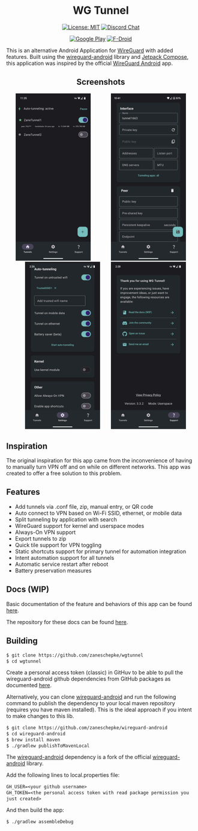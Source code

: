 <h1 align="center">
WG Tunnel
</h1>

<div align="center">

[![License: MIT](https://img.shields.io/badge/License-MIT-yellow.svg)](https://opensource.org/licenses/MIT)
[![Discord Chat](https://img.shields.io/discord/1108285024631001111.svg)](https://discord.gg/rbRRNh6H7V)

</div>

<div align="center">


[![Google Play](https://img.shields.io/badge/Google_Play-414141?style=for-the-badge&logo=google-play&logoColor=white)](https://play.google.com/store/apps/details?id=com.zaneschepke.wireguardautotunnel)
[![F-Droid](https://img.shields.io/static/v1?style=for-the-badge&message=F-Droid&color=1976D2&logo=F-Droid&logoColor=FFFFFF&label=)](https://f-droid.org/packages/com.zaneschepke.wireguardautotunnel/)


</div>


<div align="left">

This is an alternative Android Application for [WireGuard](https://www.wireguard.com/) with added
features. Built using the [wireguard-android](https://github.com/WireGuard/wireguard-android)
library and [Jetpack Compose](https://developer.android.com/jetpack/compose), this application was
inspired by the official [WireGuard Android](https://github.com/WireGuard/wireguard-android) app.

</div>

<div align="center">

## Screenshots

<p float="center">
  <img label="Main" style="padding-right:25px" src="fastlane/metadata/android/en-US/images/phoneScreenshots/main_screen.png" width="200" />
  <img label="Config" style="padding-left:25px" src="fastlane/metadata/android/en-US/images/phoneScreenshots/config_screen.png" width="200" />
  <img label="Settings" style="padding-left:25px" src="fastlane/metadata/android/en-US/images/phoneScreenshots/settings_screen.png" width="200" />
  <img label="Support" style="padding-left:25px" src="fastlane/metadata/android/en-US/images/phoneScreenshots/support_screen.png" width="200" />
</p>

<div align="left">

## Inspiration

The original inspiration for this app came from the inconvenience of having to manually turn VPN off
and on while on different networks. This app was created to offer a free solution to this problem.

## Features

* Add tunnels via .conf file, zip, manual entry, or QR code
* Auto connect to VPN based on Wi-Fi SSID, ethernet, or mobile data
* Split tunneling by application with search
* WireGuard support for kernel and userspace modes
* Always-On VPN support
* Export tunnels to zip
* Quick tile support for VPN toggling
* Static shortcuts support for primary tunnel for automation integration
* Intent automation support for all tunnels
* Automatic service restart after reboot
* Battery preservation measures

## Docs (WIP)

Basic documentation of the feature and behaviors of this app can be found [here](https://zaneschepke.com/wgtunnel-docs/overview.html).

The repository for these docs can be found [here](https://github.com/zaneschepke/wgtunnel-docs).

## Building

```
$ git clone https://github.com/zaneschepke/wgtunnel
$ cd wgtunnel
```

Create a personal access token (classic) in GitHuv to be able to pull the wireguard-android github dependencies from GitHub packages
as documented [here](https://docs.github.com/en/packages/learn-github-packages/introduction-to-github-packages#authenticating-to-github-packages).

Alternatively, you can clone [wireguard-android](https://github.com/zaneschepke/wireguard-android) and run the following command to publish the dependency to your local maven repository (requires you have maven installed). This is the ideal approach
if you intent to make changes to this lib.

```
$ git clone https://github.com/zaneschepke/wireguard-android
$ cd wireguard-android
$ brew install maven
$ ./gradlew publishToMavenLocal
```

The [wireguard-android](https://github.com/zaneschepke/wireguard-android) dependency is a fork of the official [wireguard-android](https://github.com/WireGuard/wireguard-android) library. 

Add the following lines to local.properties file:
```
GH_USER=<your github username>
GH_TOKEN=<the personal access token with read package permission you just created>
```

And then build the app:
```
$ ./gradlew assembleDebug
```

</span>
